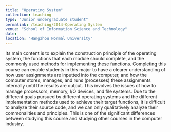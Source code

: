 ```yaml
---
title: "Operating System"
collection: teaching
type: "Junior undergraduate student"
permalink: /teaching/2014-Operating System
venue: "School of Information Science and Technology"
date: 
location: "Hangzhou Normal University"
---
```


Its main content is to explain the construction principle of the operating system, the functions that each module should complete, and the commonly used methods for implementing these functions. Completing this course can enable students in this major to have a clearer understanding of how user assignments are inputted into the computer, and how the computer stores, manages, and runs (processes) these assignments internally until the results are output. This involves the issues of how to manage processors, memory, I/O devices, and file systems.
Due to the different goals pursued by different operating systems and the different implementation methods used to achieve their target functions, it is difficult to analyze their source code, and we can only qualitatively analyze their commonalities and principles. This is one of the significant differences between studying this course and studying other courses in the computer industry.

